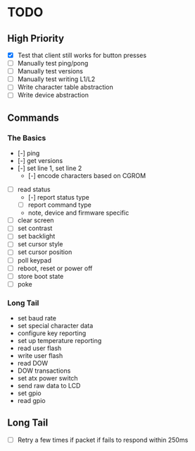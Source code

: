 # TODO

## High Priority

- [x] Test that client still works for button presses
- [ ] Manually test ping/pong
- [ ] Manually test versions
- [ ] Manually test writing L1/L2
- [ ] Write character table abstraction
- [ ] Write device abstraction

## Commands

### The Basics

- [-] ping
- [-] get versions
- [-] set line 1, set line 2
  - [-] encode characters based on CGROM
- [ ] read status
  - [-] report status type
  - [ ] report command type
  - note, device and firmware specific
- [ ] clear screen
- [ ] set contrast
- [ ] set backlight
- [ ] set cursor style
- [ ] set cursor position
- [ ] poll keypad
- [ ] reboot, reset or power off
- [ ] store boot state
- [ ] poke

### Long Tail

- set baud rate
- set special character data
- configure key reporting
- set up temperature reporting
- read user flash
- write user flash
- read DOW
- DOW transactions
- set atx power switch
- send raw data to LCD
- set gpio
- read gpio

## Long Tail

- [ ] Retry a few times if packet if fails to respond within 250ms
